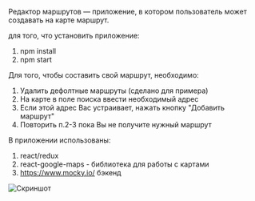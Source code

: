 Редактор маршрутов — приложение, в котором пользователь может создавать на карте маршрут.

для того, что установить приложение:
1) npm install
2) npm start

Для того, чтобы составить свой маршрут, необходимо:
1) Удалить дефолтные маршруты (сделано для примера)
2) На карте в поле поиска ввести необходимый адрес
3) Если этой адрес Вас устраивает, нажать кнопку "Добавить маршрут"
4) Повторить п.2-3 пока Вы не получите нужный маршрут

В приложении использованы:
1) react/redux
2) react-google-maps - библиотека для работы с картами
3) https://www.mocky.io/ бэкенд

![Скриншот](https://github.com/Neremeev/image/raw/master/img/Screenshot_3.png)
